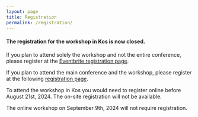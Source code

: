 ```yaml
---
layout: page
title: Registration
permalink: /registration/
---
```

#### The registration for the workshop in Kos is now closed.

If you plan to attend solely the workshop and not the entire conference, please register at the [Eventbrite registration page](https://www.eventbrite.com/e/4th-international-workshop-on-vocal-interactivity-in-and-between-humans-animals-and-robots-tickets-947965930617?utm-campaign=social&utm-content=attendeeshare&utm-medium=discovery&utm-term=listing&utm-source=cp&aff=ebdsshcopyurl).

If you plan to attend the main conference and the workshop, please register at the following [registration page](https://interspeech2024.org/registration-payment/).

To attend the workshop in Kos you would need to register online before August 21st, 2024. The on-site registration will not be available. 

The online workshop on September 9th, 2024 will not require registration.

